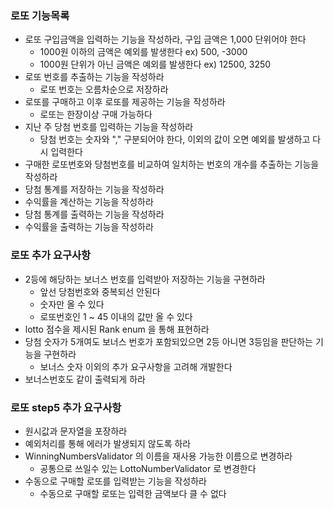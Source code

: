 ### 로또 기능목록

- 로또 구입금액을 입력하는 기능을 작성하라, 구입 금액은 1,000 단위어야 한다
  - 1000원 이하의 금액은 예외를 발생한다 ex) 500, -3000
  - 1000원 단위가 아닌 금액은 예외를 발생한다 ex) 12500, 3250
- 로또 번호를 추출하는 기능을 작성하라
  - 로또 번호는 오름차순으로 저장하라
- 로또를 구매하고 이후 로또를 제공하는 기능을 작성하라
  - 로또는 한장이상 구매 가능하다
- 지난 주 당첨 번호를 입력하는 기능을 작성하라
  - 당첨 번호는 숫자와 "," 구분되어야 한다, 이외의 값이 오면 예외를 발생하고 다시 입력한다
- 구매한 로또번호와 당첨번호를 비교하여 일치하는 번호의 개수를 추출하는 기능을 작성하라
- 당첨 통계를 저장하는 기능을 작성하라
- 수익률을 계산하는 기능을 작성하라
- 당첨 통계를 출력하는 기능을 작성하라
- 수익률을 출력하는 기능을 작성하라

### 로또 추가 요구사항

- 2등에 해당하는 보너스 번호를 입력받아 저장하는 기능을 구현하라
  - 앞선 당첨번호와 중복되선 안된다
  - 숫자만 올 수 있다
  - 로또번호인 1 ~ 45 이내의 값만 올 수 있다
- lotto 점수을 제시된 Rank enum 을 통해 표현하라
- 당첨 숫자가 5개여도 보너스 번호가 포함되있으면 2등 아니면 3등임을 판단하는 기능을 구현하라
  - 보너스 숫자 이외의 추가 요구사항을 고려해 개발한다
- 보너스번호도 같이 출력되게 하라


### 로또 step5 추가 요구사항
- 원시값과 문자열을 포장하라
- 예외처리를 통해 에러가 발생되지 않도록 하라
- WinningNumbersValidator 의 이름을 재사용 가능한 이름으로 변경하라
  - 공통으로 쓰일수 있는 LottoNumberValidator 로 변경한다
- 수동으로 구매할 로또를 입력받는 기능을 작성하라
  - 수동으로 구매할 로또는 입력한 금액보다 클 수 없다